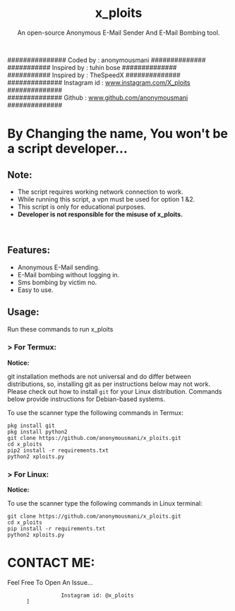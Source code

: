 <h1 align="center">x_ploits

</h1>
<p align="center">An open-source Anonymous E-Mail Sender And E-Mail Bombing tool.</p><br>


###############  Coded by      : anonymousmani ##############<br>
########### Inspired by        : tuhin bose ##############<br>
########### Inspired by        : TheSpeedX ##############<br>
##############  Instagram id   : www.instagram.com/X_ploits ##############<br>
##############  Github         : www.github.com/anonymousmani ##############<br>

# By Changing the name, You won't be a script developer...

## Note:

- The script requires working network connection to work.
- While running this script, a vpn must be used for option 1 &2.
- This script is only for educational purposes.
- **Developer is not responsible for the misuse of x_ploits.**
<br>

## Features:

- Anonymous E-Mail sending.
- E-Mail bombing without logging in.
- Sms bombing by victim no.
- Easy to use.

## Usage:

Run these commands to run x_ploits

### > For Termux:

**Notice:** 

git installation methods are not universal and do differ between distributions,
so, installing git as per instructions below may not work.
Please check out how to install `git` for your Linux distribution.
Commands below provide instructions for Debian-based systems.

To use the scanner type the following commands in Termux:
```
pkg install git
pkg install python2
git clone https://github.com/anonymousmani/x_ploits.git
cd x_ploits
pip2 install -r requirements.txt
python2 xploits.py
```

### > For Linux:

**Notice:** 

To use the scanner type the following commands in Linux terminal:
```
git clone https://github.com/anonymousmani/x_ploits.git
cd x_ploits
pip install -r requirements.txt
python2 xploits.py
```



# CONTACT ME:

Feel Free To Open An Issue...

```
                 Instagram id: @x_ploits
      ]
```


